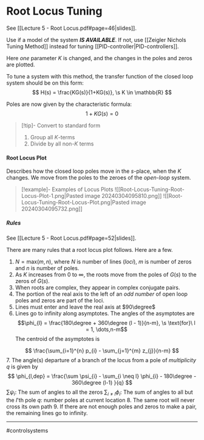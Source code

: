 # Root Locus Tuning
See [[Lecture 5 - Root Locus.pdf#page=46|slides]].

Use if a model of the system ***IS AVAILABLE***. If not, use [[Zeigler Nichols Tuning Method]] instead for tuning [[PID-controller|PID-controllers]].

Here *one* parameter $K$ is changed, and the changes in the poles and zeros are plotted.

To tune a system with this method, the transfer function of the closed loop system should be on this form:
$$
H(s) = \frac{KG(s)}{1+KG(s)}, \s K \in \mathbb{R}
$$

Poles are now given by the characteristic formula:
$$1 + KG(s) = 0$$

>[!tip]- Convert to standard form
>1. Group all $K$-terms
>2. Divide by all non-$K$ terms

#### Root Locus Plot
Describes how the closed loop poles move in the $s$-place, when the $K$ changes. We move from the poles to the zeroes of the *open-loop* system.

>[!example]- Examples of Locus Plots
>![[Root-Locus-Tuning-Root-Locus-Plot-1.png|Pasted image 20240304095810.png]]
>![[Root-Locus-Tuning-Root-Locus-Plot.png|Pasted image 20240304095732.png]]

##### Rules
See [[Lecture 5 - Root Locus.pdf#page=52|slides]].

There are many rules that a root locus plot follows. Here are a few.
1. $N = \mathrm{max}(m, n)$, where $N$ is number of lines (*loci*), $m$ is number of zeros and $n$ is number of poles.
2. As $K$ increases from $0$ to $\infty$, the roots move from the poles of $G(s)$ to the zeros of $G(s)$.
3. When roots are complex, they appear in complex conjugate pairs.
4. The portion of the real axis to the left of an *odd number* of open loop poles and zeros are part of the loci.
5. Lines must enter and leave the real axis at $90\degree$
6. Lines go to infinity along asymptotes. The angles of the asymptotes are
$$\phi_{l} = \frac{180\degree + 360\degree (l - 1)}{n-m}, \s \text{for}\ l = 1, \dots,n-m$$
The centroid of the asymptotes is

$$
\frac{\sum_{i=1}^{n} p_{i} - \sum_{j=1}^{m} z_{j}}{n-m}
$$
7. The angle(s) departure of a branch of the locus from a pole of *multiplicity* $q$ is given by
$$
\phi_{l,dep} = \frac{\sum \psi_{i} - \sum_{i \neq l} \phi_{i} - 180\degree - 360\degree (l-1) }{q}
$$
$\sum \psi_{i}$: The sum of angles to all the zeros
$\sum_{i\neq l} \phi_{i}$: The sum of angles to all but the $l$'th pole
$q$: number poles at current location
8. The same root will never cross its own path
9. If there are not enough poles and zeros to make a pair, the remaining lines go to infinity.


---
#controlsystems
